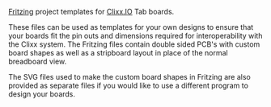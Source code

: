 [Fritzing](http://fritzing.org/) project templates for [Clixx.IO](http://clixx.io) Tab boards.

These files can be used as templates for your own designs to ensure that your
boards fit the pin outs and dimensions required for interoperability with the
Clixx system. The Fritzing files contain double sided PCB's with custom board
shapes as well as a stripboard layout in place of the normal breadboard view.

The SVG files used to make the custom board shapes in Fritzing are also
provided as separate files if you would like to use a different program to
design your boards.

